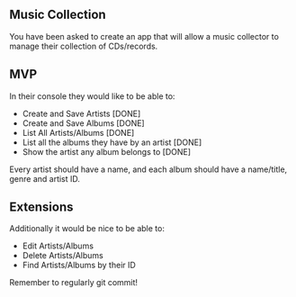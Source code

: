 ## Music Collection

You have been asked to create an app that will allow a music collector to manage their collection of CDs/records.

## MVP

In their console they would like to be able to:

* Create and Save Artists [DONE]
* Create and Save Albums [DONE]
* List All Artists/Albums [DONE]
* List all the albums they have by an artist [DONE]
* Show the artist any album belongs to [DONE]

Every artist should have a name, and each album should have a name/title, genre and artist ID.

## Extensions

Additionally it would be nice to be able to:

* Edit Artists/Albums
* Delete Artists/Albums
* Find Artists/Albums by their ID

Remember to regularly git commit!
